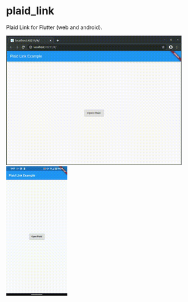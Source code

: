 # plaid_link

Plaid Link for Flutter (web and android).

![](docs/web_demo.gif)
![](docs/android_demo.gif)